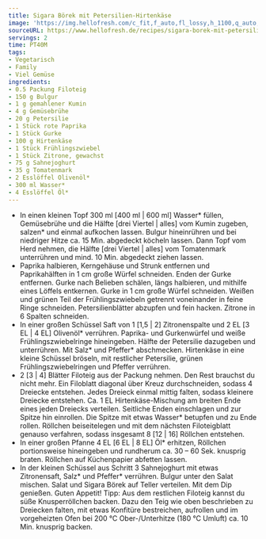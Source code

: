 ```yaml
---
title: Sigara Börek mit Petersilien-Hirtenkäse
image: 'https://img.hellofresh.com/c_fit,f_auto,fl_lossy,h_1100,q_auto,w_2600/hellofresh_s3/image/sigara-borek-mit-petersilien-hirtenkase-291264a9.jpg'
sourceURL: https://www.hellofresh.de/recipes/sigara-borek-mit-petersilien-hirtenkase-632c3ce1daae714b610a48cb
servings: 2
time: PT40M
tags:
- Vegetarisch
- Family
- Viel Gemüse
ingredients:
- 0.5 Packung Filoteig
- 150 g Bulgur
- 1 g gemahlener Kumin
- 4 g Gemüsebrühe
- 20 g Petersilie
- 1 Stück rote Paprika
- 1 Stück Gurke
- 100 g Hirtenkäse
- 1 Stück Frühlingszwiebel
- 1 Stück Zitrone, gewachst
- 75 g Sahnejoghurt
- 35 g Tomatenmark
- 2 Esslöffel Olivenöl*
- 300 ml Wasser*
- 4 Esslöffel Öl*
---
```


- In einen kleinen Topf 300 ml [400 ml | 600 ml] Wasser\* füllen, Gemüsebrühe und die Hälfte [drei Viertel | alles] vom Kumin zugeben, salzen\* und einmal aufkochen lassen.  Bulgur hineinrühren und bei niedriger Hitze ca. 15 Min. abgedeckt köcheln lassen.  Dann Topf vom Herd nehmen, die Hälfte [drei Viertel | alles] vom Tomatenmark unterrühren und mind. 10 Min. abgedeckt ziehen lassen.
- Paprika halbieren, Kerngehäuse und Strunk entfernen und Paprikahälften in 1 cm große Würfel schneiden.  Enden der Gurke entfernen. Gurke nach Belieben schälen, längs halbieren, und mithilfe eines Löffels entkernen. Gurke in 1 cm große Würfel schneiden.  Weißen und grünen Teil der Frühlingszwiebeln getrennt voneinander in feine Ringe schneiden.  Petersilienblätter abzupfen und fein hacken.  Zitrone in 6 Spalten schneiden.
- In einer großen Schüssel Saft von 1 [1,5 | 2] Zitronenspalte und 2 EL [3 EL | 4 EL] Olivenöl\* verrühren.  Paprika- und Gurkenwürfel und weiße Frühlingszwiebelringe hineingeben. Hälfte der Petersilie dazugeben und unterrühren. Mit Salz\* und Pfeffer\* abschmecken.  Hirtenkäse in eine kleine Schüssel bröseln, mit restlicher Petersilie, grünen Frühlingszwiebelringen und Pfeffer verrühren.
- 2 [3 | 4] Blätter Filoteig aus der Packung nehmen. Den Rest brauchst du nicht mehr.  Ein Filoblatt diagonal über Kreuz durchschneiden, sodass 4 Dreiecke entstehen. Jedes Dreieck einmal mittig falten, sodass kleinere Dreiecke entstehen.  Ca. 1 EL Hirtenkäse-Mischung am breiten Ende eines jeden Dreiecks verteilen. Seitliche Enden einschlagen und zur Spitze hin einrollen. Die Spitze mit etwas Wasser\* betupfen und zu Ende rollen. Röllchen beiseitelegen und mit dem nächsten Filoteigblatt genauso verfahren, sodass insgesamt 8 [12 | 16] Röllchen entstehen.
- In einer großen Pfanne 4 EL [6 EL | 8 EL] Öl\* erhitzen, Röllchen portionsweise hineingeben und rundherum ca. 30 – 60 Sek. knusprig braten. Röllchen auf Küchenpapier abfetten lassen.
- In der kleinen Schüssel aus Schritt 3 Sahnejoghurt mit etwas Zitronensaft, Salz\* und Pfeffer\* verrühren.  Bulgur unter den Salat mischen. Salat und Sigara Börek auf Teller verteilen. Mit dem Dip genießen.  Guten Appetit!  Tipp: Aus dem restlichen Filoteig kannst du süße Knusperröllchen backen. Dazu den Teig wie oben beschrieben zu Dreiecken falten, mit etwas Konfitüre bestreichen, aufrollen und im vorgeheizten Ofen bei 200 °C Ober-/Unterhitze (180 °C Umluft) ca. 10 Min. knusprig backen.
